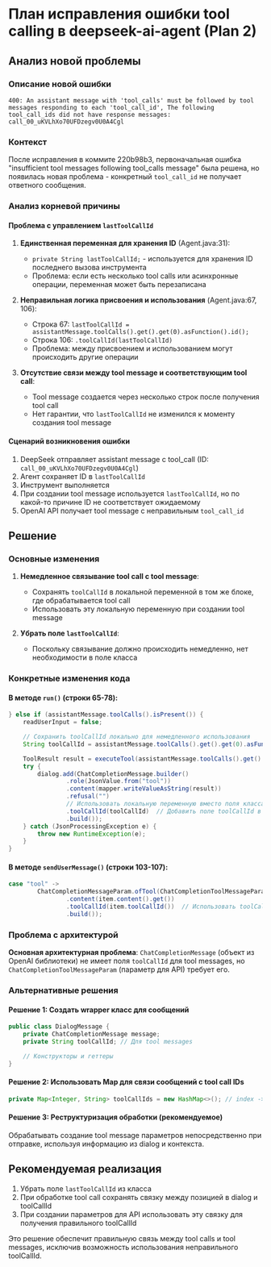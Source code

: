 # План исправления ошибки tool calling в deepseek-ai-agent (Plan 2)

## Анализ новой проблемы

### Описание новой ошибки
```
400: An assistant message with 'tool_calls' must be followed by tool messages responding to each 'tool_call_id', The following tool_call_ids did not have response messages: call_00_uKVLhXo70UFDzegv0U0A4Cgl
```

### Контекст
После исправления в коммите 220b98b3, первоначальная ошибка "insufficient tool messages following tool_calls message" была решена, но появилась новая проблема - конкретный `tool_call_id` не получает ответного сообщения.

### Анализ корневой причины

#### Проблема с управлением `lastToolCallId`
1. **Единственная переменная для хранения ID** (Agent.java:31):
   - `private String lastToolCallId;` - используется для хранения ID последнего вызова инструмента
   - Проблема: если есть несколько tool calls или асинхронные операции, переменная может быть перезаписана

2. **Неправильная логика присвоения и использования** (Agent.java:67, 106):
   - Строка 67: `lastToolCallId = assistantMessage.toolCalls().get().get(0).asFunction().id();`
   - Строка 106: `.toolCallId(lastToolCallId)`
   - Проблема: между присвоением и использованием могут происходить другие операции

3. **Отсутствие связи между tool message и соответствующим tool call**:
   - Tool message создается через несколько строк после получения tool call
   - Нет гарантии, что `lastToolCallId` не изменился к моменту создания tool message

#### Сценарий возникновения ошибки
1. DeepSeek отправляет assistant message с tool_call (ID: `call_00_uKVLhXo70UFDzegv0U0A4Cgl`)
2. Агент сохраняет ID в `lastToolCallId`
3. Инструмент выполняется
4. При создании tool message используется `lastToolCallId`, но по какой-то причине ID не соответствует ожидаемому
5. OpenAI API получает tool message с неправильным `tool_call_id`

## Решение

### Основные изменения

1. **Немедленное связывание tool call с tool message**:
   - Сохранять `toolCallId` в локальной переменной в том же блоке, где обрабатывается tool call
   - Использовать эту локальную переменную при создании tool message

2. **Убрать поле `lastToolCallId`**:
   - Поскольку связывание должно происходить немедленно, нет необходимости в поле класса

### Конкретные изменения кода

#### В методе `run()` (строки 65-78):
```java
} else if (assistantMessage.toolCalls().isPresent()) {
    readUserInput = false;

    // Сохранить toolCallId локально для немедленного использования
    String toolCallId = assistantMessage.toolCalls().get().get(0).asFunction().id();

    ToolResult result = executeTool(assistantMessage.toolCalls().get().get(0).asFunction().function());
    try {
        dialog.add(ChatCompletionMessage.builder()
                .role(JsonValue.from("tool"))
                .content(mapper.writeValueAsString(result))
                .refusal("")
                // Использовать локальную переменную вместо поля класса
                .toolCallId(toolCallId)  // Добавить поле toolCallId в ChatCompletionMessage
                .build());
    } catch (JsonProcessingException e) {
        throw new RuntimeException(e);
    }
}
```

#### В методе `sendUserMessage()` (строки 103-107):
```java
case "tool" ->
        ChatCompletionMessageParam.ofTool(ChatCompletionToolMessageParam.builder()
                .content(item.content().get())
                .toolCallId(item.toolCallId())  // Использовать toolCallId из сообщения
                .build());
```

### Проблема с архитектурой

**Основная архитектурная проблема**: `ChatCompletionMessage` (объект из OpenAI библиотеки) не имеет поля `toolCallId` для tool messages, но `ChatCompletionToolMessageParam` (параметр для API) требует его.

### Альтернативные решения

#### Решение 1: Создать wrapper класс для сообщений
```java
public class DialogMessage {
    private ChatCompletionMessage message;
    private String toolCallId; // Для tool messages

    // Конструкторы и геттеры
}
```

#### Решение 2: Использовать Map для связи сообщений с tool call IDs
```java
private Map<Integer, String> toolCallIds = new HashMap<>(); // index -> toolCallId
```

#### Решение 3: Реструктуризация обработки (рекомендуемое)
Обрабатывать создание tool message параметров непосредственно при отправке, используя информацию из dialog и контекста.

## Рекомендуемая реализация

1. Убрать поле `lastToolCallId` из класса
2. При обработке tool call сохранять связку между позицией в dialog и toolCallId
3. При создании параметров для API использовать эту связку для получения правильного toolCallId

Это решение обеспечит правильную связь между tool calls и tool messages, исключив возможность использования неправильного toolCallId.